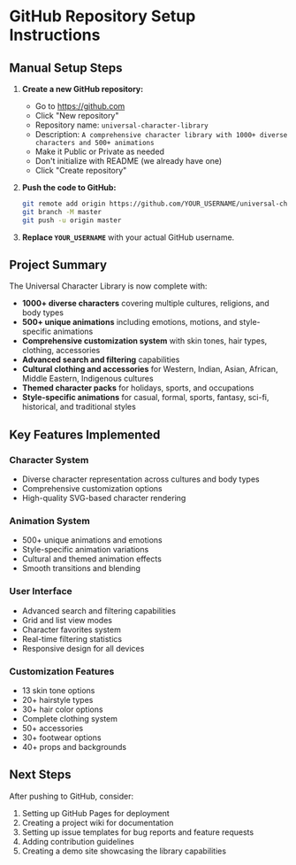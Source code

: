 # GitHub Repository Setup Instructions

## Manual Setup Steps

1. **Create a new GitHub repository:**
   - Go to https://github.com
   - Click "New repository"
   - Repository name: `universal-character-library`
   - Description: `A comprehensive character library with 1000+ diverse characters and 500+ animations`
   - Make it Public or Private as needed
   - Don't initialize with README (we already have one)
   - Click "Create repository"

2. **Push the code to GitHub:**
   ```bash
   git remote add origin https://github.com/YOUR_USERNAME/universal-character-library.git
   git branch -M master
   git push -u origin master
   ```

3. **Replace `YOUR_USERNAME`** with your actual GitHub username.

## Project Summary

The Universal Character Library is now complete with:
- **1000+ diverse characters** covering multiple cultures, religions, and body types
- **500+ unique animations** including emotions, motions, and style-specific animations
- **Comprehensive customization system** with skin tones, hair types, clothing, accessories
- **Advanced search and filtering** capabilities
- **Cultural clothing and accessories** for Western, Indian, Asian, African, Middle Eastern, Indigenous cultures
- **Themed character packs** for holidays, sports, and occupations
- **Style-specific animations** for casual, formal, sports, fantasy, sci-fi, historical, and traditional styles

## Key Features Implemented

### Character System
- Diverse character representation across cultures and body types
- Comprehensive customization options
- High-quality SVG-based character rendering

### Animation System
- 500+ unique animations and emotions
- Style-specific animation variations
- Cultural and themed animation effects
- Smooth transitions and blending

### User Interface
- Advanced search and filtering capabilities
- Grid and list view modes
- Character favorites system
- Real-time filtering statistics
- Responsive design for all devices

### Customization Features
- 13 skin tone options
- 20+ hairstyle types
- 30+ hair color options
- Complete clothing system
- 50+ accessories
- 30+ footwear options
- 40+ props and backgrounds

## Next Steps

After pushing to GitHub, consider:
1. Setting up GitHub Pages for deployment
2. Creating a project wiki for documentation
3. Setting up issue templates for bug reports and feature requests
4. Adding contribution guidelines
5. Creating a demo site showcasing the library capabilities
